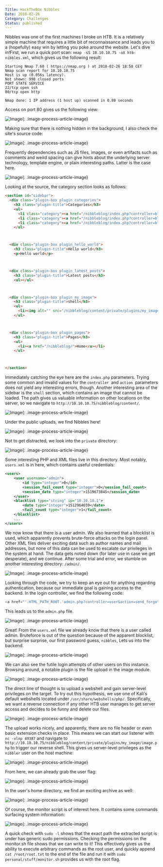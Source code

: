 ```yaml
---
Title: HackTheBox Nibbles
Date: 2018-02-26
Category: Challenges
Status: published
---
```


Nibbles was one of the first machines I broke on HTB. It is a relatively simple machine that requires a little bit of reconnaissance and leads you to a (hopefully) easy win by letting you poke around the website. Let's dive in!First, we run a quick port scan: `nmap -sS 10.10.10.75 -oX htb-nibbles.xml`, which gives us the following result:

```
Starting Nmap 7.60 ( https://nmap.org ) at 2018-02-26 18:58 CET
Nmap scan report for 10.10.10.75
Host is up (0.056s latency).
Not shown: 998 closed ports
PORT STATE SERVICE
22/tcp open ssh
80/tcp open http

Nmap done: 1 IP address (1 host up) scanned in 0.80 seconds
```

Access on port 80 gives us the following view:

![Image]({static}/images/1806645511.png){: .image-process-article-image}

Making sure that there is nothing hidden in the background, I also check the site's source code:

![Image]({static}/images/1037093379.png){: .image-process-article-image}

Frequently dependencies such as JS files, images, or even artifacts such as comments and weird spacing can give hints about the underlying server technology, template engine, or plain interesting paths. Latter is the case here.

![Image]({static}/images/580770439.png){: .image-process-article-image}

Looking at the source, the category section looks as follows:

```html
<section id="sidebar">
  <div class="plugin-box plugin_categories">
    <h3 class="plugin-title">Categories</h3>
    <ul>
      <li class="category"><a href="/nibbleblog/index.php?controller=blog&amp;action=view&amp;category=uncategorised">Uncategorised</a></li>
      <li class="category"><a href="/nibbleblog/index.php?controller=blog&amp;action=view&amp;category=music">Music</a></li>
      <li class="category"><a href="/nibbleblog/index.php?controller=blog&amp;action=view&amp;category=videos">Videos</a></li>
    </ul>



  <div class="plugin-box plugin_hello_world">
    <h3 class="plugin-title">Hello world</h3>
    <p>Hello world</p>



  <div class="plugin-box plugin_latest_posts">
    <h3 class="plugin-title">Latest posts</h3>
    <ul></ul>



  <div class="plugin-box plugin_my_image">
    <h3 class="plugin-title">shell</h3>
    <ul>
      <li><img alt="" src="/nibbleblog/content/private/plugins/my_image/image.jpg" /></li>
    </ul>



  <div class="plugin-box plugin_pages">
    <h3 class="plugin-title">Pages</h3>
    <ul>
      <li><a href="/nibbleblog/">Home</a></li>
    </ul>



</section>
```

Immediately catching the eye here are the `index.php` parameters. Trying some common and invalid values for the `controller `and `action `parameters does not yield any interesting errors, though. Another interesting area of the sidebar is the `shell` section, which contains an image that cannot be loaded. The path gives us valuable information on other locations on the server, so we navigate to `http://10.10.10.75/nibbleblog/content/`.

![Image]({static}/images/1938176137.png){: .image-process-article-image}

Under the public uploads, we find Nibbles here!

![Image]({static}/images/1294528947.png){: .image-process-article-image}

Not to get distracted, we look into the `private` directory:

![Image]({static}/images/1674765847.png){: .image-process-article-image}

Some interesting PHP and XML files live in this directory. Most notably, `users.xml` is in here, which contains useful credentials:

```xml
<users>
    <user username="admin">
        <id type="integer">0</id>
        <session_fail_count type="integer">0</session_fail_count>
        <session_date type="integer">1519673845</session_date>
    </user>
    <blacklist type="string" ip="10.10.10.1">
        <date type="integer">1512964659</date>
        <fail_count type="integer">1</fail_count>
    </blacklist>
    ...
</users>
```

We now know that there is a user admin. We also learned that a blocklist is used, which apparently prevents brute-force attacks on the login panel. Other XML files deliver exciting data such as author names and mail addresses, but none of this data can be used to escalate our privileges in the system at hand. The data gets noted down (for later use in case we get desperate), and we continue. After some trial and error, we stumble on another interesting directory: `/admin/`.

![Image]({static}/images/1992171821.png){: .image-process-article-image}

Looking through the code, we try to keep an eye out for anything regarding authentication, because our immediate goal is gaining access to the backend. In the login controller, we find the following code:

```php
<a href="'.HTML_PATH_ROOT.'admin.php?controller=user&action=send_forgot">'.$_LANG['FORGOT_PASSWORD'].'</a>');
```

This leads us to the `admin.php` file.

![Image]({static}/images/1174725683.png){: .image-process-article-image}

Great! From the `users.xml` file we already know that there is a user called admin. Bruteforce is out of the question because of the apparent blocklist, but surprise surprise, our first password guess, `nibbles`, Lets us into the backend.

![Image]({static}/images/817327426.png){: .image-process-article-image}

We can also see the futile login attempts of other users on this instance. Browsing around, a notable plugin is the file upload in the image module.

![Image]({static}/images/1935705407.png){: .image-process-article-image}

The direct line of thought is to upload a webshell and gain server-level privileges on the target. To try out this hypothesis, we use one of Kali's default webshells located under `/usr/share/webshells/php/`. Specifically, we want a reverse connection if any other HTB user manages to get server access and decides to be funny and delete our files.

![Image]({static}/images/297254721.png){: .image-process-article-image}

The upload works nicely, and apparently, there are no file header or even basic extension checks in place. This means we can start our listener with `nc -vlnp 49387` and navigate to `http://10.10.10.75/nibbleblog/content/private/plugins/my_image/image.php` to trigger our reverse shell. This gives us server-level privileges as the `nibbler` user on the host machine:

![Image]({static}/images/1713163671.png){: .image-process-article-image}

From here, we can already grab the user flag:

![Image]({static}/images/1112613588.png){: .image-process-article-image}

In the user's home directory, we find an exciting archive as well:

![Image]({static}/images/1529892635.png){: .image-process-article-image}

Of course, the monitor script is of interest here. It contains some commands surfacing system information:

![Image]({static}/images/1726806268.png){: .image-process-article-image}

A quick check with `sudo -l` shows that the exact path the extracted script is under has generic sudo permissions. Checking the permissions on the monitor.sh file shows that we can write to it! This effectively gives us the ability to execute arbitrary commands as the root user, and quickly append `cat /root/root.txt` to the end of the file and run it with `sudo personal/stuff/monitor.sh` provides us with the root flag.
